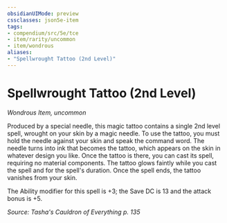 ```yaml
---
obsidianUIMode: preview
cssclasses: json5e-item
tags:
- compendium/src/5e/tce
- item/rarity/uncommon
- item/wondrous
aliases: 
- "Spellwrought Tattoo (2nd Level)"
---
```

# Spellwrought Tattoo (2nd Level)
*Wondrous Item, uncommon*  


Produced by a special needle, this magic tattoo contains a single 2nd level spell, wrought on your skin by a magic needle. To use the tattoo, you must hold the needle against your skin and speak the command word. The needle turns into ink that becomes the tattoo, which appears on the skin in whatever design you like. Once the tattoo is there, you can cast its spell, requiring no material components. The tattoo glows faintly while you cast the spell and for the spell's duration. Once the spell ends, the tattoo vanishes from your skin.

The Ability modifier for this spell is +3; the Save DC is 13 and the attack bonus is +5.

*Source: Tasha's Cauldron of Everything p. 135*